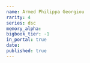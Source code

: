 ```yaml
---
name: Armed Philippa Georgiou
rarity: 4
series: dsc
memory_alpha:
bigbook_tier: -1
in_portal: true
date:
published: true
---
```



